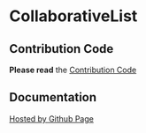 # CollaborativeList

## Contribution Code
**Please read** the [Contribution Code](https://teamghostbuster.github.io/contribution-code/)

## Documentation
[Hosted by Github Page](https://teamghostbuster.github.io/CollaborativeList/)
